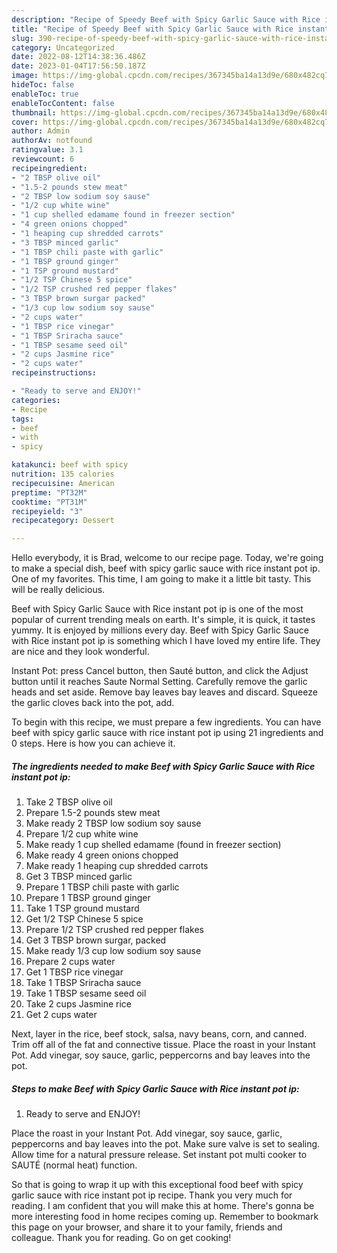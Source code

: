 ```yaml
---
description: "Recipe of Speedy Beef with Spicy Garlic Sauce with Rice instant pot ip"
title: "Recipe of Speedy Beef with Spicy Garlic Sauce with Rice instant pot ip"
slug: 390-recipe-of-speedy-beef-with-spicy-garlic-sauce-with-rice-instant-pot-ip
category: Uncategorized
date: 2022-08-12T14:38:36.486Z
date: 2023-01-04T17:56:50.187Z
image: https://img-global.cpcdn.com/recipes/367345ba14a13d9e/680x482cq70/beef-with-spicy-garlic-sauce-with-rice-instant-pot-ip-recipe-main-photo.jpg
hideToc: false
enableToc: true
enableTocContent: false
thumbnail: https://img-global.cpcdn.com/recipes/367345ba14a13d9e/680x482cq70/beef-with-spicy-garlic-sauce-with-rice-instant-pot-ip-recipe-main-photo.jpg
cover: https://img-global.cpcdn.com/recipes/367345ba14a13d9e/680x482cq70/beef-with-spicy-garlic-sauce-with-rice-instant-pot-ip-recipe-main-photo.jpg
author: Admin
authorAv: notfound
ratingvalue: 3.1
reviewcount: 6
recipeingredient:
- "2 TBSP olive oil"
- "1.5-2 pounds stew meat"
- "2 TBSP low sodium soy sause"
- "1/2 cup white wine"
- "1 cup shelled edamame found in freezer section"
- "4 green onions chopped"
- "1 heaping cup shredded carrots"
- "3 TBSP minced garlic"
- "1 TBSP chili paste with garlic"
- "1 TBSP ground ginger"
- "1 TSP ground mustard"
- "1/2 TSP Chinese 5 spice"
- "1/2 TSP crushed red pepper flakes"
- "3 TBSP brown surgar packed"
- "1/3 cup low sodium soy sause"
- "2 cups water"
- "1 TBSP rice vinegar"
- "1 TBSP Sriracha sauce"
- "1 TBSP sesame seed oil"
- "2 cups Jasmine rice"
- "2 cups water"
recipeinstructions:

- "Ready to serve and ENJOY!"
categories:
- Recipe
tags:
- beef
- with
- spicy

katakunci: beef with spicy 
nutrition: 135 calories
recipecuisine: American
preptime: "PT32M"
cooktime: "PT31M"
recipeyield: "3"
recipecategory: Dessert

---
```



Hello everybody, it is Brad, welcome to our recipe page. Today, we're going to make a special dish, beef with spicy garlic sauce with rice instant pot ip. One of my favorites. This time, I am going to make it a little bit tasty. This will be really delicious.

Beef with Spicy Garlic Sauce with Rice instant pot ip is one of the most popular of current trending meals on earth. It's simple, it is quick, it tastes yummy. It is enjoyed by millions every day. Beef with Spicy Garlic Sauce with Rice instant pot ip is something which I have loved my entire life. They are nice and they look wonderful.

Instant Pot: press Cancel button, then Sauté button, and click the Adjust button until it reaches Saute Normal Setting. Carefully remove the garlic heads and set aside. Remove bay leaves bay leaves and discard. Squeeze the garlic cloves back into the pot, add.


To begin with this recipe, we must prepare a few ingredients. You can have beef with spicy garlic sauce with rice instant pot ip using 21 ingredients and 0 steps. Here is how you can achieve it.

<!--inarticleads1-->

##### The ingredients needed to make Beef with Spicy Garlic Sauce with Rice instant pot ip:

1. Take 2 TBSP olive oil
1. Prepare 1.5-2 pounds stew meat
1. Make ready 2 TBSP low sodium soy sause
1. Prepare 1/2 cup white wine
1. Make ready 1 cup shelled edamame (found in freezer section)
1. Make ready 4 green onions chopped
1. Make ready 1 heaping cup shredded carrots
1. Get 3 TBSP minced garlic
1. Prepare 1 TBSP chili paste with garlic
1. Prepare 1 TBSP ground ginger
1. Take 1 TSP ground mustard
1. Get 1/2 TSP Chinese 5 spice
1. Prepare 1/2 TSP crushed red pepper flakes
1. Get 3 TBSP brown surgar, packed
1. Make ready 1/3 cup low sodium soy sause
1. Prepare 2 cups water
1. Get 1 TBSP rice vinegar
1. Take 1 TBSP Sriracha sauce
1. Take 1 TBSP sesame seed oil
1. Take 2 cups Jasmine rice
1. Get 2 cups water


Next, layer in the rice, beef stock, salsa, navy beans, corn, and canned. Trim off all of the fat and connective tissue. Place the roast in your Instant Pot. Add vinegar, soy sauce, garlic, peppercorns and bay leaves into the pot. 

<!--inarticleads2-->

##### Steps to make Beef with Spicy Garlic Sauce with Rice instant pot ip:


1. Ready to serve and ENJOY!

Place the roast in your Instant Pot. Add vinegar, soy sauce, garlic, peppercorns and bay leaves into the pot. Make sure valve is set to sealing. Allow time for a natural pressure release. Set instant pot multi cooker to SAUTÉ (normal heat) function. 

So that is going to wrap it up with this exceptional food beef with spicy garlic sauce with rice instant pot ip recipe. Thank you very much for reading. I am confident that you will make this at home. There's gonna be more interesting food in home recipes coming up. Remember to bookmark this page on your browser, and share it to your family, friends and colleague. Thank you for reading. Go on get cooking!
